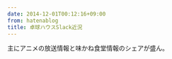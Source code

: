 ```yaml
---
date: 2014-12-01T00:12:16+09:00
from: hatenablog
title: 卓球ハウスSlack近況
---
```


<p>主にアニメの放送情報と味かね食堂情報のシェアが盛ん。</p>

<p><img src="http://cdn-ak.f.st-hatena.com/images/fotolife/r/r7kamura/20141201/20141201001030.png" alt="" /></p>

